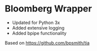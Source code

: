 # Bloomberg Wrapper 

<ul>
<li>Updated for Python 3x</li>
<li>Added extensive logging</li>
<li>Added bpipe functionality</li>
</ul>

Based on https://github.com/bpsmith/tia
